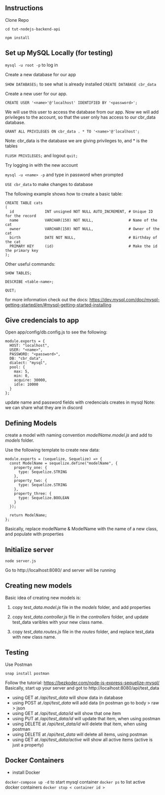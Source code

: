 ## Instructions

Clone Repo

```
cd tut-nodejs-backend-api

npm install

```


## Set up MySQL Locally (for testing)

`mysql -u root -p` to log in

Create a new database for our app

`SHOW DATABASES;` to see what is already installed
`CREATE DATABASE cbr_data`

Create a new user for our app.

`CREATE USER '<name>'@'localhost' IDENTIFIED BY '<password>';`

We will use this user to access the database from our app. 
Now we will add privileges to the account, so that the user only has access to
our cbr_data database.

`GRANT ALL PRIVILEGES ON cbr_data . * TO '<name>'@'localhost';`

Note: cbr_data is the database we are giving privileges to, and * is the tables

`FLUSH PRIVILEGES;` and logout `quit;`

Try logging in with the new account

`mysql -u <name> -p` and type in password when prompted

`USE cbr_data` to make changes to database

The following example shows how to create a basic table:

```
CREATE TABLE cats
(
  id              INT unsigned NOT NULL AUTO_INCREMENT, # Unique ID for the record
  name            VARCHAR(150) NOT NULL,                # Name of the cat
  owner           VARCHAR(150) NOT NULL,                # Owner of the cat
  birth           DATE NOT NULL,                        # Birthday of the cat
  PRIMARY KEY     (id)                                  # Make the id the primary key
);
```

Other useful commands:

`SHOW TABLES;`

`DESCRIBE <table-name>;`

`QUIT;` 

for more information check out the docs:
https://dev.mysql.com/doc/mysql-getting-started/en/#mysql-getting-started-installing

## Give credencials to app

Open  app/config/db.config.js to see the following:

```
module.exports = {
  HOST: "localhost",
  USER: "<name>",
  PASSWORD: "<password>",
  DB: "cbr_data",
  dialect: "mysql",
  pool: {
    max: 5,
    min: 0,
    acquire: 30000,
    idle: 10000
  }
};
```

update name and password fields with credencials creates in mysql
Note: we can share what they are in discord


## Defining Models

create a model with naming convention *modelName.model.js* and add to *models* 
folder.

Use the following template to create new data:

```
module.exports = (sequelize, Sequelize) => {
  const ModelName = sequelize.define("modelName", {
    property_one: {
      type: Sequelize.STRING
    },
    property_two: {
      type: Sequelize.STRING
    },
    property_three: {
      type: Sequelize.BOOLEAN
    }
  });

  return ModelName;
};
```

Basically, replace modelName & ModelName with the name of a new class, and populate
with properties

## Initialize server

`node server.js`

Go to http://localhost:8080/ and server will be running

## Creating new models

Basic idea of creating new models is:

1. copy *test_data.model.js* file in the *models* folder, and add properties

2. copy *test_data.controller.js* file in the *controllers* folder, and update test_data varibles with your new class name.

3. copy *test_data.routes.js* file in the *routes* folder, and replace test_data with new class name.

## Testing

Use Postman

`snap install postman`

Follow the tutorial: https://bezkoder.com/node-js-express-sequelize-mysql/
Basically, start up your server and got to http://localhost:8080/api/test_data

- using GET at */api/test_data* will show data in database
- using POST at */api/test_data* will add data (in postman go to body > raw > json 
- using GET at */api/test_data/id* will show that one item
- using PUT at */api/test_data/id* will update that item, when using postman
- using DELETE at */api/test_data/id* will delete that item, when using postman
- using DELETE at */api/test_data* will delete all items, using postman
- using GET at */api/test_data/active* will show all active items (active is just a property)

## Docker Containers

- install Docker

`docker-compose up -d` to start mysql container
`docker ps` to list active docker containers
`docker stop < container id >` 


